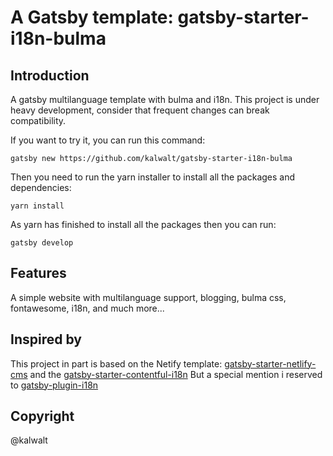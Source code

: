 #  A Gatsby template: gatsby-starter-i18n-bulma

## Introduction

A gatsby multilanguage template with bulma and i18n. This project is under heavy development, consider that frequent changes can break compatibility.

If you want to try it, you can run this command:

```
gatsby new https://github.com/kalwalt/gatsby-starter-i18n-bulma
```

Then you need to run the yarn installer to install all the packages and dependencies:

```
yarn install
```

As yarn has finished to install all the packages then you can run:

```
gatsby develop
```

## Features

A simple website with multilanguage support, blogging, bulma css, fontawesome, i18n,
and much more...

## Inspired by

This project in part is based on the Netify template: [gatsby-starter-netlify-cms](https://github.com/netlify-templates/gatsby-starter-netlify-cms)
and the [gatsby-starter-contentful-i18n](https://github.com/mccrodp/gatsby-starter-contentful-i18n)
 But a special mention i reserved to [gatsby-plugin-i18n](https://github.com/angeloocana/gatsby-plugin-i18n)

## Copyright

@kalwalt
